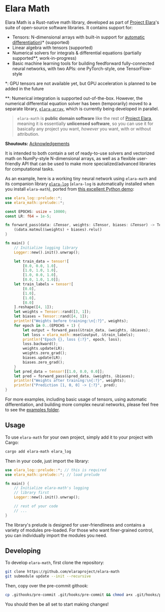# Elara Math

Elara Math is a Rust-native math library, developed as part of [Project Elara](https://github.com/elaraproject/)'s suite of open-source software libraries. It contains support for:

- Tensors: N-dimensional arrays with built-in support for [automatic differentiation](https://en.wikipedia.org/wiki/Automatic_differentiation))\* (supported)
- Linear algebra with tensors (supported)
- Numerical solvers for integrals & differential equations (partially supported\*\*, work-in-progress)
- Basic machine learning tools for building feedforward fully-connected neural networks, with two APIs: one PyTorch-style, one TensorFlow-style

\*: GPU tensors are not available yet, but GPU acceleration is planned to be added in the future

\*\*: Numerical integration is supported out-of-the-box. However, the numerical differential equation solver has been (temporarily) moved to a separate library, [`elara-array`](https://github.com/elaraproject/elara-array), which is currently being developed in parallel.

> `elara-math` is **public domain software** like the rest of [Project Elara](https://github.com/elaraproject/), meaning it is essentially **unlicensed software**, so you can use it for basically any project you want, _however_ you want, with or without attribution.

**Shoutouts:** [Acknowledgements](https://github.com/elaraproject/elara-math/tree/main/ACKNOWLEDGEMENTS.md)

It is intended to both contain a set of ready-to-use solvers and vectorized math on NumPy-style N-dimensional arrays, as well as a flexible user-friendly API that can be used to make more specialized/advanced libraries for computational tasks.

As an example, here is a working tiny neural network using `elara-math` and its companion library [`elara-log`](https://github.com/elaraproject/elara-log) (`elara-log` is automatically installed when you install `elara-math`), ported from [this excellent Python demo](https://medium.com/technology-invention-and-more/how-to-build-a-simple-neural-network-in-9-lines-of-python-code-cc8f23647ca1):

```rust
use elara_log::prelude::*;
use elara_math::prelude::*;

const EPOCHS: usize = 10000;
const LR: f64 = 1e-5;

fn forward_pass(data: &Tensor, weights: &Tensor, biases: &Tensor) -> Tensor {
    (&data.matmul(&weights) + biases).relu()
}

fn main() {
    // Initialize logging library
    Logger::new().init().unwrap();

    let train_data = tensor![
        [0.0, 0.0, 1.0],
        [1.0, 1.0, 1.0],
        [1.0, 0.0, 1.0],
        [0.0, 1.0, 1.0]];
    let train_labels = tensor![
        [0.0],
        [1.0],
        [1.0],
        [0.0]
    ].reshape([4, 1]);
    let weights = Tensor::rand([3, 1]);
    let biases = Tensor::rand([4, 1]);
    println!("Weights before training:\n{:?}", weights);
    for epoch in 0..(EPOCHS + 1) {
        let output = forward_pass(&train_data, &weights, &biases);
        let loss = elara_math::mse(&output, &train_labels);
        println!("Epoch {}, loss {:?}", epoch, loss);
        loss.backward();
        weights.update(LR);
        weights.zero_grad();
        biases.update(LR);
        biases.zero_grad();
    }
    let pred_data = tensor![[1.0, 0.0, 0.0]];
    let pred = forward_pass(&pred_data, &weights, &biases);
    println!("Weights after training:\n{:?}", weights);
    println!("Prediction [1, 0, 0] -> {:?}", pred);
}
```

For more examples, including basic usage of tensors, using automatic differentiation, and building more complex neural networks, please feel free to see the [examples folder](https://github.com/elaraproject/elara-math/tree/main/examples).

## Usage

To use `elara-math` for your own project, simply add it to your project with Cargo:

```sh
cargo add elara-math elara_log
```

Then in your code, just import the library:

```rust
use elara_log::prelude::*; // this is required
use elara_math::prelude::*; // load prelude

fn main() {
    // Initialize elara-math's logging
    // library first
    Logger::new().init().unwrap();

    // rest of your code
    // ...
}
```

The library's prelude is designed for user-friendliness and contains a variety of modules pre-loaded. For those who want finer-grained control, you can individually import the modules you need.

## Developing

To develop `elara-math`, first clone the repository:

```sh
git clone https://github.com/elaraproject/elara-math
git submodule update --init --recursive
```

Then, copy over the pre-commit githook:

```sh
cp .githooks/pre-commit .git/hooks/pre-commit && chmod a+x .git/hooks/pre-commit
```

You should then be all set to start making changes!

